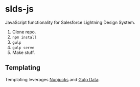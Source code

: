 # slds-js
JavaScript functionality for Salesforce Lightning Design System.

1. Clone repo.
2. `npm install`
3. `gulp`
4. `gulp serve`
5. Make stuff.

## Templating

Templating leverages [Nunjucks](https://mozilla.github.io/nunjucks/) and [Gulp Data](https://github.com/colynb/gulp-data).
